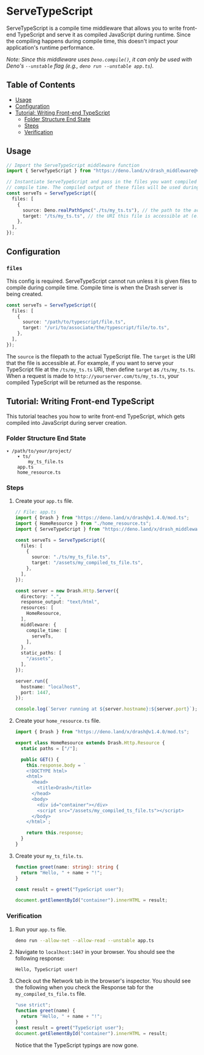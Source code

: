 # ServeTypeScript

ServeTypeScript is a compile time middleware that allows you to write front-end
TypeScript and serve it as compiled JavaScript during runtime. Since the
compiling happens during compile time, this doesn't impact your application's
runtime performance.

_Note: Since this middleware uses `Deno.compile()`, it can only be used with
Deno's `--unstable` flag (e.g., `deno run --unstable app.ts`)._

## Table of Contents

- [Usage](#usage)
- [Configuration](#configuration)
- [Tutorial: Writing Front-end TypeScript](#tutorial-writing-front-end-typescript)
  - [Folder Structure End State](#folder-structure-end-state)
  - [Steps](#steps)
  - [Verification](#verification)

## Usage

```typescript
// Import the ServeTypeScript middleware function
import { ServeTypeScript } from "https://deno.land/x/drash_middleware@v0.7.2/serve_typescript/mod.ts";

// Instantiate ServeTypeScript and pass in the files you want compiled during
// compile time. The compiled output of these files will be used during runtime.
const serveTs = ServeTypeScript({
  files: [
    {
      source: Deno.realPathSync("./ts/my_ts.ts"), // the path to the actual TypeScript file
      target: "/ts/my_ts.ts", // the URI this file is accessible at (e.g., localhost:1447/ts/my_ts.ts)
    },
  ],
});
```

## Configuration

### `files`

This config is required. ServeTypeScript cannot run unless it is given files to
compile during compile time. Compile time is when the Drash server is being
created.

```typescript
const serveTs = ServeTypeScript({
  files: [
    {
      source: "/path/to/typescript/file.ts",
      target: "/uri/to/associate/the/typescript/file/to.ts",
    },
  ],
});
```

The `source` is the filepath to the actual TypeScript file. The `target` is the
URI that the file is accessible at. For example, if you want to serve your
TypeScript file at the `/ts/my_ts.ts` URI, then define `target` as
`/ts/my_ts.ts`. When a request is made to `http://yourserver.com/ts/my_ts.ts`,
your compiled TypeScript will be returned as the response.

## Tutorial: Writing Front-end TypeScript

This tutorial teaches you how to write front-end TypeScript, which gets compiled
into JavaScript during server creation.

### Folder Structure End State

```
▾ /path/to/your/project/
    ▾ ts/
        my_ts_file.ts
    app.ts
    home_resource.ts
```

### Steps

1. Create your `app.ts` file.

   ```typescript
   // File: app.ts
   import { Drash } from "https://deno.land/x/drash@v1.4.0/mod.ts";
   import { HomeResource } from "./home_resource.ts";
   import { ServeTypeScript } from "https://deno.land/x/drash_middleware@v0.7.2/serve_typescript/mod.ts";

   const serveTs = ServeTypeScript({
     files: [
       {
         source: "./ts/my_ts_file.ts",
         target: "/assets/my_compiled_ts_file.ts",
       },
     ],
   });

   const server = new Drash.Http.Server({
     directory: ".",
     response_output: "text/html",
     resources: [
       HomeResource,
     ],
     middleware: {
       compile_time: [
         serveTs,
       ],
     },
     static_paths: [
       "/assets",
     ],
   });

   server.run({
     hostname: "localhost",
     port: 1447,
   });

   console.log(`Server running at ${server.hostname}:${server.port}`);
   ```

2. Create your `home_resource.ts` file.

   ```typescript
   import { Drash } from "https://deno.land/x/drash@v1.4.0/mod.ts";

   export class HomeResource extends Drash.Http.Resource {
     static paths = ["/"];

     public GET() {
       this.response.body = `
       <!DOCTYPE html>
       <html>
         <head>
           <title>Drash</title>
         </head>
         <body>
           <div id="container"></div>
           <script src="/assets/my_compiled_ts_file.ts"></script>
         </body>
       </html>`;

       return this.response;
     }
   }
   ```

3. Create your `my_ts_file.ts`.

   ```typescript
   function greet(name: string): string {
     return "Hello, " + name + "!";
   }

   const result = greet("TypeScript user");

   document.getElementById("container").innerHTML = result;
   ```

### Verification

1. Run your `app.ts` file.

   ```sh
   deno run --allow-net --allow-read --unstable app.ts
   ```

2. Navigate to `localhost:1447` in your browser. You should see the following
   response:

   ```text
   Hello, TypeScript user!
   ```

3. Check out the Network tab in the browser's inspector. You should see the
   following when you check the Response tab for the `my_compiled_ts_file.ts`
   file.

   ```javascript
   "use strict";
   function greet(name) {
     return "Hello, " + name + "!";
   }
   const result = greet("TypeScript user");
   document.getElementById("container").innerHTML = result;
   ```

   Notice that the TypeScript typings are now gone.
